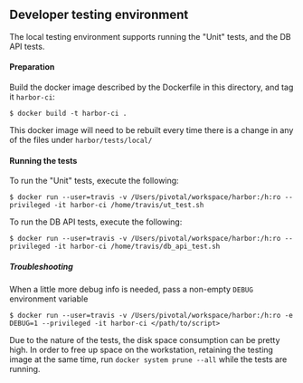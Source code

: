 ## Developer testing environment

The local testing environment supports running the "Unit" tests, and the DB API tests.


#### Preparation
Build the docker image described by the Dockerfile in this directory, and tag it `harbor-ci`:

```shell script
$ docker build -t harbor-ci .
```

This docker image will need to be rebuilt every time there is a change in any of the files under 
`harbor/tests/local/`

#### Running the tests

To run the "Unit" tests, execute the following:
```shell script
$ docker run --user=travis -v /Users/pivotal/workspace/harbor:/h:ro --privileged -it harbor-ci /home/travis/ut_test.sh
```
To run the DB API tests, execute the following:
```shell script
$ docker run --user=travis -v /Users/pivotal/workspace/harbor:/h:ro --privileged -it harbor-ci /home/travis/db_api_test.sh
```

##### Troubleshooting
When a little more debug info is needed, pass a non-empty `DEBUG` environment variable

```shell script
$ docker run --user=travis -v /Users/pivotal/workspace/harbor:/h:ro -e DEBUG=1 --privileged -it harbor-ci </path/to/script>
```
Due to the nature of the tests, the disk space consumption can be pretty high. In order to free up space on the workstation,
retaining the testing image at the same time, run `docker system prune --all` while the tests are running. 
